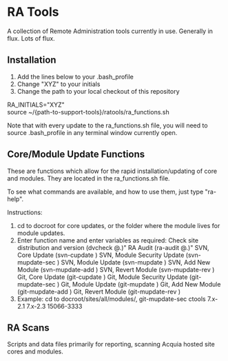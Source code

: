 RA Tools
===================
A collection of Remote Administration tools currently in use.  Generally in flux.  Lots of flux.

Installation
--------------------
1.  Add the lines below to your .bash_profile
2.  Change "XYZ" to your initials
3.  Change the path to your local checkout of this repository

RA_INITIALS="XYZ" <br>
source ~/{path-to-support-tools}/ratools/ra_functions.sh

Note that with every update to the ra_functions.sh file, you will need to source .bash_profile in any terminal window currently open.

Core/Module Update Functions
--------------------
These are functions which allow for the rapid installation/updating of core and modules. They are located in the ra_functions.sh file.

To see what commands are available, and how to use them, just type "ra-help".

Instructions:
1.  cd to docroot for core updates, or the folder where the module lives for module updates.
2.  Enter function name and enter variables as required:
      Check site distribution and version (dvcheck @<docroot>.<environment>)"
      RA Audit (ra-audit @<docroot>.<environment>)"
      SVN, Core Update (svn-cupdate <distribution> <source version> <target version> <ticket number>)
      SVN, Module Security Update (svn-mupdate-sec <module> <source version> <target version> <ticket number>)
      SVN, Module Update (svn-mupdate <module> <source version> <target version> <ticket number>)
      SVN, Add New Module (svn-mupdate-add <module> <version> <ticket number>)
      SVN, Revert Module (svn-mupdate-rev <module> <source version> <target version> <ticket number>)
      Git, Core Update (git-cupdate <distribution> <source version> <target version> <ticket number>)
      Git, Module Security Update (git-mupdate-sec <module> <source version> <target version> <ticket number>)
      Git, Module Update (git-mupdate <module> <source-version> <target version> <ticket number>)
      Git, Add New Module (git-mupdate-add <module> <version> <ticket number>)
      Git, Revert Module (git-mupdate-rev <module> <source version> <target version> <ticket number>)
3.  Example: cd to docroot/sites/all/modules/, git-mupdate-sec ctools 7.x-2.1 7.x-2.3 15066-3333

RA Scans
--------------------
Scripts and data files primarily for reporting, scanning Acquia hosted site cores and modules.
